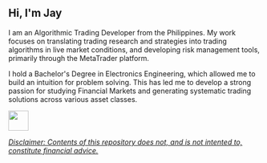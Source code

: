 ## Hi, I'm Jay


I am an Algorithmic Trading Developer from the Philippines. My work focuses on translating trading research and strategies into trading algorithms in live market conditions, and developing risk management tools, primarily through the MetaTrader platform. 


I hold a Bachelor's Degree in Electronics Engineering, which allowed me to build an intuition for problem solving. This has led me to develop a strong passion for studying Financial Markets and generating systematic trading solutions across various asset classes. 


<a href = "https://www.linkedin.com/in/jay-alfaras"><img src="https://content.linkedin.com/content/dam/me/business/en-us/amp/brand-site/v2/bg/LI-Bug.svg.original.svg"  width="40" height="40">

*Disclaimer: Contents of this repository does not, and is not intented to, constitute financial advice.*
<!--
**alfarasjb/alfarasjb** is a ✨ _special_ ✨ repository because its `README.md` (this file) appears on your GitHub profile.

Here are some ideas to get you started:

- 🔭 I’m currently working on ...
- 🌱 I’m currently learning ...
- 👯 I’m looking to collaborate on ...
- 🤔 I’m looking for help with ...
- 💬 Ask me about ...
- 📫 How to reach me: ...
- 😄 Pronouns: ...
- ⚡ Fun fact: ...

I am an Algorithmic Trading Developer from the Philippines. My work focuses on deploying trading research and ideas into live market conditions, mainly through the MetaTrader platform.

I hold a Bachelor's Degree in Electronics Engineering, which allowed me to develop an intuition for problem solving. This led me to develop a strong passion for studying Financial Markets and generating systematic solutions for live market trading implementation across various asset classes.
[![linkedin](https://content.linkedin.com/content/dam/me/business/en-us/amp/brand-site/v2/bg/LI-Bug.svg.original.svg)](https://www.linkedin.com/in/jay-alfaras)
-->
